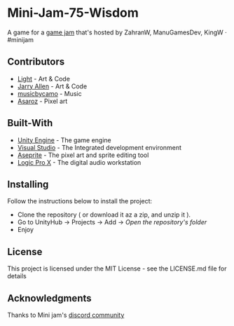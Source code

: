 # Mini-Jam-75-Wisdom
A game for a [game jam](https://itch.io/jam/mini-jam-75-wisdom) that's hosted by ZahranW, ManuGamesDev, KingW · #minijam

## Contributors
* [Light](https://twitter.com/T3amJoy) - Art &amp; Code
* [Jarry Allen](https://twitter.com/TomWalat) - Art &amp; Code
* [musicbycamo](https://www.instagram.com/musicbycamo/) - Music
* [Asaroz](https://github.com/Asaroz) - Pixel art

## Built-With
* [Unity Engine](https://unity.com/) - The game engine
* [Visual Studio](https://visualstudio.microsoft.com/) - The Integrated development environment
* [Aseprite](https://www.aseprite.org/) - The pixel art and sprite editing tool
* [Logic Pro X](https://www.apple.com/ae/logic-pro/) - The digital audio workstation

## Installing
Follow the instructions below to install the project:
* Clone the repository ( or download it az a zip, and unzip it ).
* Go to UnityHub -> Projects -> Add -> *Open the repository's folder*
* Enjoy

## License
This project is licensed under the MIT License - see the LICENSE.md file for details

## Acknowledgments
Thanks to Mini jam's [discord community](https://discord.gg/v9kUe5A)
